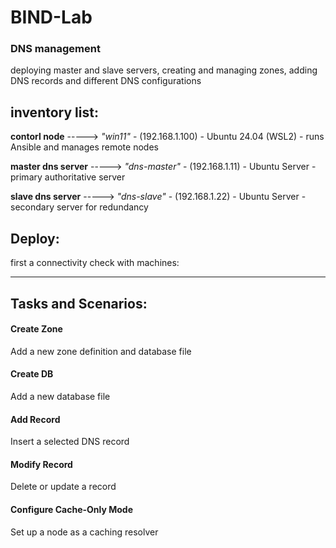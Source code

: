 # BIND-Lab
### DNS management


deploying master and slave servers, creating and managing zones, adding DNS records and different DNS configurations




## inventory list:


**contorl node** -----> *"win11"* - (192.168.1.100) - Ubuntu 24.04 (WSL2) - runs Ansible and manages remote nodes

**master dns server** -----> *"dns-master"* - (192.168.1.11) - Ubuntu Server - primary authoritative server

**slave dns server** -----> *"dns-slave"* - (192.168.1.22) - Ubuntu Server - secondary server for redundancy





## Deploy:

first a connectivity check with machines:






-------------------------------------------------------------------



## Tasks and Scenarios:


#### Create Zone
Add a new zone definition and database file


#### Create DB
Add a new database file



#### Add Record
Insert a selected DNS record


#### Modify Record
Delete or update a record


#### Configure Cache-Only Mode
Set up a node as a caching resolver














